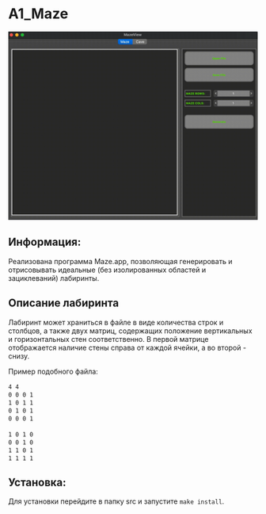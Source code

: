 # A1_Maze

![maze programm interface](src/images/maze.gif)

## Информация:

Реализована программа Maze.app, позволяющая генерировать и отрисовывать идеальные (без изолированных областей и зациклеваний) лабиринты.

## Описание лабиринта

Лабиринт может храниться в файле в виде количества строк и столбцов, а также двух матриц, содержащих положение вертикальных и горизонтальных стен соответственно. 
В первой матрице отображается наличие стены справа от каждой ячейки, а во второй - снизу. 

Пример подобного файла:  
```
4 4
0 0 0 1
1 0 1 1
0 1 0 1
0 0 0 1

1 0 1 0
0 0 1 0
1 1 0 1
1 1 1 1
```

## Установка:

Для установки перейдите в папку src и запустите `make install`.
